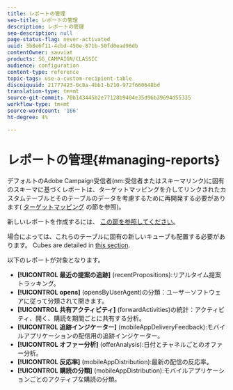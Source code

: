 ```yaml
---
title: レポートの管理
seo-title: レポートの管理
description: レポートの管理
seo-description: null
page-status-flag: never-activated
uuid: 3b8e6f11-4cbd-450e-871b-50fd0ead96db
contentOwner: sauviat
products: SG_CAMPAIGN/CLASSIC
audience: configuration
content-type: reference
topic-tags: use-a-custom-recipient-table
discoiquuid: 21777423-0c8a-4bb1-b210-972f660648bd
translation-type: tm+mt
source-git-commit: 70b143445b2e77128b9404e35d96b39694d55335
workflow-type: tm+mt
source-wordcount: '166'
ht-degree: 4%

---
```



# レポートの管理{#managing-reports}

デフォルトのAdobe Campaign受信者(nm:受信者またはスキーマリンク)に固有のスキーマに基づくレポートは、ターゲットマッピングを介してリンクされたカスタムテーブルとそのテーブルのデータを考慮するために再開発する必要があります( [ターゲットマッピング](../../configuration/using/target-mapping.md) の節を参照)。

新しいレポートを作成するには、 [この節を参照してください](../../reporting/using/about-reports-creation-in-campaign.md)。

場合によっては、これらのテーブルに固有の新しいキューブも配置する必要があります。 Cubes are detailed in [this section](../../reporting/using/about-cubes.md).

以下のレポートが対象となります。

* **[!UICONTROL 最近の提案の追跡]** (recentPropositions):リアルタイム提案トラッキング。
* **[!UICONTROL opens]** (opensByUserAgent)の分類：ユーザーソフトウェアに従って分類されて開きます。
* **[!UICONTROL 共有アクティビティ]** (forwardActivities)の統計：アクティビティ、開く、購読を期間ごとに共有する分析。
* **[!UICONTROL 追跡インジケーター]** (mobileAppDeliveryFeedback):モバイルアプリケーションの配信用の追跡インジケーター。
* **[!UICONTROL オファー分析]** (offerAnalysis):日付とチャネルごとのオファー分析。
* **[!UICONTROL 反応率]** (mobileAppDistribution):最新の配信の反応率。
* **[!UICONTROL 購読の分類]** (mobileAppDistribution):モバイルアプリケーションごとのアクティブな購読の分類。

